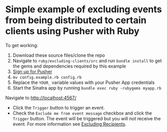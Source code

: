 # Simple example of excluding events from being distributed to certain clients using Pusher with Ruby

To get working:

1. Download these source files/clone the repo
2. Navigate to `ruby/excluding-clients/src` and run `bundle install` to get the gems and dependencies required by this example
3. [Sign up for Pusher](http://pusher.com/signup)
4. `mv config.example.rb config.rb`
5. Replace the `YOUR_` variable values with your Pusher App credentials
6. Start the Sinatra app by running `bundle exec ruby -rubygems myapp.rb`

Navigate to <http://localhost:4567/>

* Click the `Trigger` button to trigger an event.
* Check the `Exclude me from event message` checkbox and click the `Trigger` button. The event will be triggered but you will not receive the event. For more information see [Excluding Recipients](http://pusher.com/docs/publisher_api_guide/publisher_excluding_recipients).